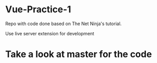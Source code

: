 # Vue-Practice-1
Repo with code done based on The Net Ninja's tutorial.

Use live server extension for development

# Take a look at master for the code
